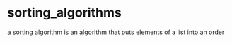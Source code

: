 # sorting_algorithms
 a sorting algorithm is an algorithm that puts elements of a list into an order
